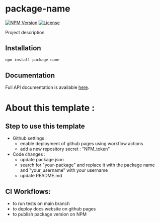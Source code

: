 # package-name

[![NPM Version](https://img.shields.io/npm/v/package-name.svg)](https://www.npmjs.com/package/your-package)
[![License](https://img.shields.io/npm/l/package-name.svg)](LICENSE)


Project description 

## Installation 

```bash
npm install package-name
```

## Documentation

Full API documentation is available [here](https://your-username.github.io/package-name).


# About this template : 

## Step to use this template

- Github settings :
  - enable deployment of github pages using workflow actions 
  - add a new repository secret : "NPM_token"
- Code changes :
  - update package.json
  - search for "your-package" and replace it with the package name and "your_username" with your username 
  - update README.md

## CI Workflows: 
- to run tests on main branch
- to deploy docs website on github pages
- to publish package version on NPM